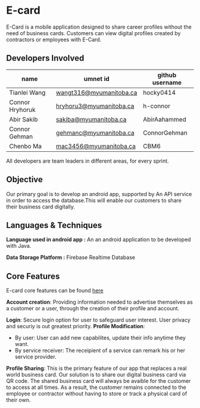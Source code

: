 # E-card
E-Card is a mobile application designed to share career profiles without the need of business cards. Customers can view digital profiles created by contractors or employees with E-Card.
## Developers Involved
name|umnet id| github username
-|-|-
Tianlei Wang |wangt316@myumanitoba.ca | hocky0414
Connor Hryhoruk | hryhoru3@myumanitoba.ca	| h-connor
Abir Sakib | sakiba@myumanitoba.ca	| AbirAahammed
Connor Gehman | gehmanc@myumanitoba.ca   |	ConnorGehman				
Chenbo Ma | mac3456@myumanitoba.ca | CBM6

All developers are team leaders in different areas, for every sprint. 

## Objective
Our primary goal is to develop an android app, supported by An API service in order to access the database.This will enable our customers to share their business card digitally.


## Languages & Techniques

**Language used in android app :** An an android application to be developed with Java.

**Data Storage Platform :**  Firebase Realtime Database

## Core Features
E-card core features can be found [here](https://github.com/AbirAahammed/E-card/issues?q=label%3A%22Core+Features%22)

**Account creation**: Providing information needed to advertise themselves as a customer or a user, through the creation of their profile and account.

**Login**: Secure login option for user to safeguard user interest. User privacy and securiy is out greatest priority.
**Profile Modification**: 
-   By user: User can add new capabilites, update their info anytime they want.
-   By service receiver: The receipient of a service can remark his or her service provider.

**Profile Sharing**: This is the primary feature of our app that replaces a real world business card. Our solution is to share our digital business card via QR code. The shared business card will always be avaible for the customer to access at all times. As a result, the customer remains connected to the employee or contractor without having to store or track a physical card of their own.


